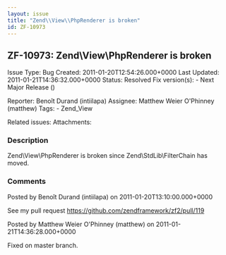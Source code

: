 ```yaml
---
layout: issue
title: "Zend\\View\\PhpRenderer is broken"
id: ZF-10973
---
```


ZF-10973: Zend\\View\\PhpRenderer is broken
-------------------------------------------

 Issue Type: Bug Created: 2011-01-20T12:54:26.000+0000 Last Updated: 2011-01-21T14:36:32.000+0000 Status: Resolved Fix version(s): - Next Major Release ()

 Reporter:  Benoît Durand (intiilapa)  Assignee:  Matthew Weier O'Phinney (matthew)  Tags: - Zend\_View

 Related issues:
 Attachments:
### Description

Zend\\View\\PhpRenderer is broken since Zend\\StdLib\\FilterChain has moved.





### Comments

Posted by Benoît Durand (intiilapa) on 2011-01-20T13:10:00.000+0000

See my pull request <https://github.com/zendframework/zf2/pull/119>





Posted by Matthew Weier O'Phinney (matthew) on 2011-01-21T14:36:28.000+0000

Fixed on master branch.
